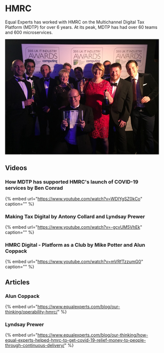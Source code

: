 # HMRC

Equal Experts has worked with HMRC on the Multichannel Digital Tax Platform \(MDTP\) for over 6 years. At its peak, MDTP has had over 60 teams and 600 microservices.

![HMRC winning Digital Project of the Year at the 2015 UK IT Industry Awards](../.gitbook/assets/hmrc.png)

## Videos

### How MDTP has supported HMRC's launch of COVID-19 services by Ben Conrad

{% embed url="https://www.youtube.com/watch?v=WDIYgSZ0kCo" caption="" %}

### Making Tax Digital by Antony Collard and Lyndsay Prewer

{% embed url="https://www.youtube.com/watch?v=-gcvUM5VhEk" caption="" %}

### HMRC Digital - Platform as a Club by Mike Potter and Alun Coppack

{% embed url="https://www.youtube.com/watch?v=mVRfTzzumG0" caption="" %}

## Articles

### Alun Coppack

{% embed url="https://www.equalexperts.com/blog/our-thinking/operability-hmrc/" %}

### Lyndsay Prewer

{% embed url="https://www.equalexperts.com/blog/our-thinking/how-equal-experts-helped-hmrc-to-get-covid-19-relief-money-to-people-through-continuous-delivery/" %}